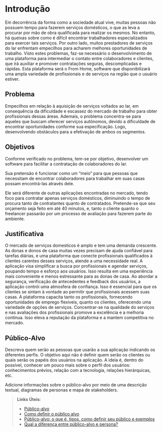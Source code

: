 # Introdução

Em decorrência da forma como a sociedade atual vive, muitas pessoas não possuem tempo para fazerem serviços domésticos, o que as leva a procurar por mão de obra qualificada para realizar os mesmos. No entanto, há queixas sobre como é difícil encontrar trabalhadores especializados para exercer tais serviços. Por outro lado, muitos prestadores de serviços do lar enfrentam empecilhos para acharem melhores oportunidades de trabalho.
Visto estes problemas, faz-se necessário o desenvolvimento de uma plataforma para intermediar o contato entre colaboradores e clientes, que irá auxiliar e promover contratações seguras, descomplicadas e rápidas. Esta plataforma será o From Home, software que disponibilizará uma ampla variedade de profissionais e de serviços na região que o usuário estiver.


## Problema

Empecilhos em relação à aquisição de serviços voltados ao lar, em consequência da dificuldade e escassez do mercado de trabalho para obter profissionais dessas áreas. Ademais, o problema concentra-se para aqueles que buscam oferecer serviços autônomos, devido a dificuldade de encontrar oportunidades conforme sua especificação. Logo, desenvolvendo obstáculos para a efetivação de ambos os segmentos.

## Objetivos

Conforme verificado no problema, tem-se por objetivo, desenvolver um software para facilitar a contratação de colaboradores do lar.

Sua pretensão é funcionar como um “meio” para que pessoas que necessitam de encontrar colaboradores para trabalhar em suas casas possam encontrá-las através dele.

Ele será diferente de outras aplicações encontradas no mercado, tendo foco para contratar apenas serviços domésticos, diminuindo o tempo de procura tanto de contratantes quanto de contratados. Pretende-se que seu orçamento seja feito em até 40 minutos, e, tanto o cliente quanto o freelancer passarão por um processo de avaliação para fazerem parte do ambiente.

## Justificativa

O mercado de serviços domesticos é amplo e tem uma demanda crescente. As donas e donos de casa muitas vezes precisam de ajuda confiável para tarefas diárias, e uma plataforma que conecte profissionais qualificados à clientes carentes desses serviços, atende a uma necessidade real. A aplicação visa simplificar a busca por profissionais e agendar serviços, poupando tempo e esforço aos usuários. Isso resulta em uma experiência mais conveniente e menos estressante para as donas de casa. Ao abordar a segurança, verificação de antecedentes e feedback dos usuários, a aplicação contrói uma atmosfera de confiança. Isso é essencial para que os clientes se sintam à vontade ao permitir que profissionais acessem suas casas. A plataforma capacita tanto os profissionais, fornecendo oportunidades de emprego flexíveis, quanto os clientes, oferecendo uma variedade de opções de serviços. Concentrar-se na qualidade do serviços e nas avaliações dos profissionais promove a excelência e a melhoria contínua. Isso eleva a reputação da plataforma e a mantem competitiva no mercado.

## Público-Alvo

Descreva quem serão as pessoas que usarão a sua aplicação indicando os diferentes perfis. O objetivo aqui não é definir quem serão os clientes ou quais serão os papéis dos usuários na aplicação. A ideia é, dentro do possível, conhecer um pouco mais sobre o perfil dos usuários: conhecimentos prévios, relação com a tecnologia, relações
hierárquicas, etc.

Adicione informações sobre o público-alvo por meio de uma descrição textual, diagramas de personas e mapa de stakeholders.

> **Links Úteis**:
> - [Público-alvo](https://blog.hotmart.com/pt-br/publico-alvo/)
> - [Como definir o público alvo](https://exame.com/pme/5-dicas-essenciais-para-definir-o-publico-alvo-do-seu-negocio/)
> - [Público-alvo: o que é, tipos, como definir seu público e exemplos](https://klickpages.com.br/blog/publico-alvo-o-que-e/)
> - [Qual a diferença entre público-alvo e persona?](https://rockcontent.com/blog/diferenca-publico-alvo-e-persona/)

